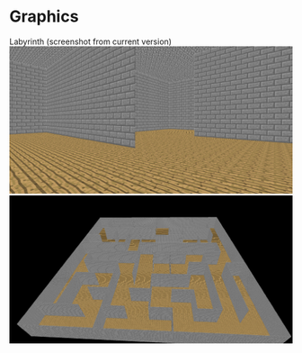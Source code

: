# Graphics
Labyrinth (screenshot from current version)
![example](https://raw.githubusercontent.com/Taraj/Graphics/master/img/screenshot1.PNG)
![example2](https://raw.githubusercontent.com/Taraj/Graphics/master/img/screenshot2.PNG)
